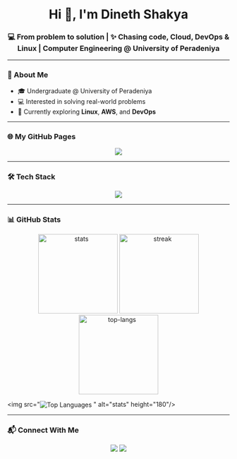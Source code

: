 <h1 align="center">Hi 👋, I'm Dineth Shakya</h1>
<h3 align="center">💻 From problem to solution | ✨ Chasing code, Cloud, DevOps & Linux | Computer Engineering @ University of Peradeniya</h3>

---

### 🚀 About Me
- 🎓 Undergraduate @ University of Peradeniya  
- 💻 Interested in solving real-world problems  
- 🌱 Currently exploring **Linux**, **AWS**, and **DevOps**  

---

### 🌐 My GitHub Pages
<p align="center">
  <a href="https://DinethShakya23.github.io" target="_blank">
    <img src="https://img.shields.io/badge/🌐 Visit%20My%20Website-blue?style=for-the-badge" />
  </a>
</p>

---

### 🛠️ Tech Stack
<p align="center">
  <img src="https://skillicons.dev/icons?i=python,java,javascript,flutter,html,css,mysql,git,linux,aws" />
</p>

---

### 📊 GitHub Stats     
<p align="center">
  <img src="https://github-readme-stats.vercel.app/api?username=DinethShakya23&show_icons=true&theme=radical" alt="stats" height="180"/>
  <img src="https://github-readme-streak-stats.herokuapp.com/?user=DinethShakya23&theme=radical" alt="streak" height="180"/>
  <img src="https://github-readme-stats.vercel.app/api/top-langs/?username=DinethShakya23&layout=compact&theme=radical" alt="top-langs" height="180"/>
</p>

<img src="<img align="center" src="https://github-readme-stats.vercel.app/api/top-langs/?username=DinethShakya23&layout=compact&theme=vue&hide_border=true" alt="Top Languages" />
  </a>" alt="stats" height="180"/>

---

### 📬 Connect With Me
<p align="center">
  <a href="https://linkedin.com/in/your-linkedin"><img src="https://img.shields.io/badge/LinkedIn-blue?logo=linkedin&logoColor=white&style=for-the-badge" /></a>
  <a href="mailto:your.email@example.com"><img src="https://img.shields.io/badge/Email-red?logo=gmail&logoColor=white&style=for-the-badge" /></a>
</p>
